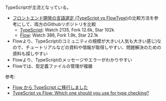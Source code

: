 TypeScriptが主流となっている。
- [フロントエンド開発の言語選定 (TypeScript vs FlowType)](https://qiita.com/arx8/items/5e0b2873cb982b830fa7)の比較方法を参考にして、両方のGithubリポジトリを比較
  - [TypeScript](https://github.com/microsoft/TypeScript): Watch 2135, Fork 12.6k, Star 102k
  - [Flow](https://github.com/facebook/flow): Watch 386, Fork 1.9k, Star 22.1k
- Flowより、TypeScriptのコミュニティの規模が大きい(人気も大きい感じ)なので、チュートリアルなどの資料や情報が取得しやすい、問題解決のための資料も探しやすい
- Flowより、TypeScriptのメッセージやエラーがわかりやすい
- Flowでは、型定義ファイルの管理が複雑

参考:
- [Flow から TypeScript に移行しました](https://texta.pixta.jp/entry/2018/06/07/120000)
- [TypeScript vs Flow: Which one should you use for type checking?](https://codedamn.com/news/javascript/flow-vs-typescript)
